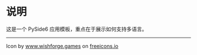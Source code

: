 # 说明

这是一个 PySide6 应用模板，重点在于展示如何支持多语言。

---

Icon by <a class="link_pro" href="https://freeicons.io/flat-social-media/social-whatsapp-whats-app-icon-30372">www.wishforge.games</a>
                on <a href="https://freeicons.io">freeicons.io</a>
